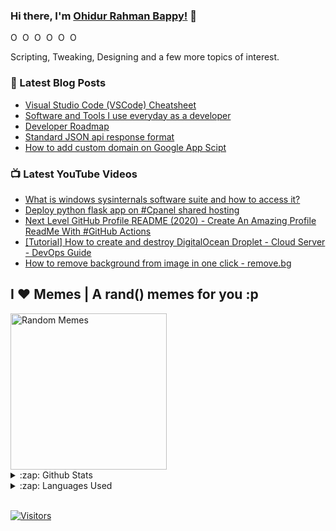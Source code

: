 ### Hi there, I'm [Ohidur Rahman Bappy!](https://www.ohidur.com) 👋
<a href="https://discord.gg/6uvgmNa">
  <img align="left" alt="Ohidur N Friends Discord Server" width="16px" src="https://cdn.jsdelivr.net/npm/simple-icons@v3/icons/discord.svg" />
</a>
<a href="https://twitter.com/ohidurbappy">
  <img align="left" alt="Ohidur Rahman Bappy's Twitter" width="16px" src="https://cdn.jsdelivr.net/npm/simple-icons@v3/icons/twitter.svg" />
</a>
<a href="https://www.linkedin.com/in/ohidurbappy/">
  <img align="left" alt="Ohidur Rahman Bappy's Linkdein" width="16px" src="https://cdn.jsdelivr.net/npm/simple-icons@v3/icons/linkedin.svg" />
</a>
<a href="https://github.com/ohidurbappy">
  <img align="left" alt="Ohidur Rahman Bappy's Github" width="16px" src="https://cdn.jsdelivr.net/npm/simple-icons@v3/icons/github.svg" />
</a>
<a href="https://instagram.com/ohidurbappy/">
  <img align="left" alt="Ohidur Rahman Bappy's Instagram" width="16px" src="https://cdn.jsdelivr.net/npm/simple-icons@v3/icons/instagram.svg" />
</a>
<a href="https://www.facebook.com/ohidurbappy/">
  <img align="left" alt="Ohidur Rahman Bappy's Facebook" width="16px" src="https://cdn.jsdelivr.net/npm/simple-icons@v3/icons/facebook.svg" />
</a>
<br/>

<p>
  Scripting, Tweaking, Designing and a few more topics of interest.
</p>


### 📕 Latest Blog Posts
<!-- BLOG-POST-LIST:START -->
- [Visual Studio Code (VSCode) Cheatsheet](https://www.ohidur.com/posts/vscode-cheatsheet/)
- [Software and Tools I use everyday as a developer](https://www.ohidur.com/posts/tools-i-use-as-a-developer/)
- [Developer Roadmap](https://www.ohidur.com/posts/developer-roadmap/)
- [Standard JSON api response format](https://www.ohidur.com/posts/standard-json-api-response/)
- [How to add custom domain on Google App Scipt](https://www.ohidur.com/posts/custom-domains-google-appscript/)
<!-- BLOG-POST-LIST:END -->


### 📺 Latest YouTube Videos
<!-- YOUTUBE:START -->
- [What is windows sysinternals software suite and how to access it?](https://www.youtube.com/watch?v=c90j2_8Z-bk)
- [Deploy python flask app on #Cpanel shared hosting](https://www.youtube.com/watch?v=260eDcsUheE)
- [Next Level GitHub Profile README (2020) - Create An Amazing Profile ReadMe With #GitHub Actions](https://www.youtube.com/watch?v=ZnJjJAxaq5Q)
- [[Tutorial] How to create and destroy DigitalOcean Droplet - Cloud Server - DevOps Guide](https://www.youtube.com/watch?v=YxqQ0oF46bo)
- [How to remove background from image in one click - remove.bg](https://www.youtube.com/watch?v=8Inl23cfjsY)
<!-- YOUTUBE:END -->


## I ❤️ Memes | A rand() memes for you :p

<img alt="Random Memes" height="250px" src="https://web.ohidur.com/memes/random.jpg?category=programming">

<details>
  <summary>:zap: Github Stats</summary>
  <img src="https://github-readme-stats.vercel.app/api?username=ohidurbappy&&show_icons=true&title_color=222222&icon_color=03A87C&text_color=333333&bg_color=ffffff">
</details>

<details>
  <summary>:zap: Languages Used</summary>
  <img src="https://github-readme-stats.vercel.app/api/top-langs/?username=ohidurbappy&layout=compact&bg_color=ffffff&text_color=333333">
</details>
<br/>


[![Visitors](https://visitor-badge.glitch.me/badge?page_id=github/ohidurbappy)](https://github.com/ohidurbappy)
